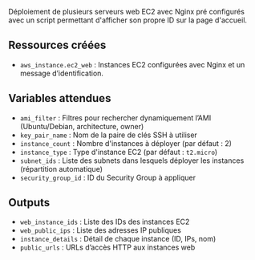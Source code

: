 Déploiement de plusieurs serveurs web EC2 avec Nginx pré configurés avec un script permettant d'afficher son propre ID sur la page d'accueil.

## Ressources créées

- `aws_instance.ec2_web` : Instances EC2 configurées avec Nginx et un message d’identification.

## Variables attendues

- `ami_filter` : Filtres pour rechercher dynamiquement l’AMI (Ubuntu/Debian, architecture, owner)
- `key_pair_name` : Nom de la paire de clés SSH à utiliser
- `instance_count` : Nombre d'instances à déployer (par défaut : 2)
- `instance_type` : Type d'instance EC2 (par défaut : `t2.micro`)
- `subnet_ids` : Liste des subnets dans lesquels déployer les instances (répartition automatique)
- `security_group_id` : ID du Security Group à appliquer

## Outputs

- `web_instance_ids` : Liste des IDs des instances EC2
- `web_public_ips` : Liste des adresses IP publiques
- `instance_details` : Détail de chaque instance (ID, IPs, nom)
- `public_urls` : URLs d’accès HTTP aux instances web

